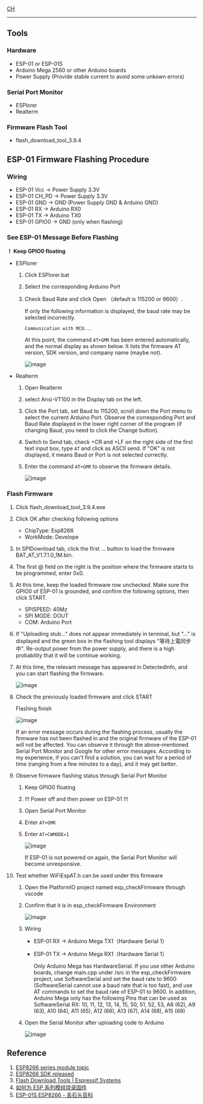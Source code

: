 [CH](README.md)

---

## Tools

### Hardware
- ESP-01 or ESP-01S
- Arduino Mega 2560 or other Arduino boards
- Power Supply (Provide stable current to avoid some unkown errors)

### Serial Port Monitor
- ESPlorer
- Realterm

### Firmware Flash Tool
- flash_download_tool_3.9.4

## ESP-01 Firmware Flashing Procedure

### Wiring
- ESP-01 Vcc -> Power Supply 3.3V
- ESP-01 CH_PD -> Power Supply 3.3V
- ESP-01 GND -> GND (Power Supply GND & Arduino GND)
- ESP-01 RX -> Arduino RX0
- ESP-01 TX -> Arduino TX0
- ESP-01 GPIO0 -> GND (only when flashing)

### See ESP-01 Message Before Flashing
**！ Keep GPIO0 floating**
- ESPlorer
    1. Click ESPlorer.bat
    2. Select the corresponding Arduino Port
    3. Check Baud Rate and click Open （default is 115200 or 9600）.
 
       If only the following information is displayed, the baud rate may be selected incorrectly.
        ```
        Communication with MCU...
        
        ```
        At this point, the command `AT+GMR` has been entered automatically, and the normal display as shown below. It lists the firmware AT version, SDK version, and company name (maybe not).

        ![image](./preview/p1.png)

- Realterm
    1. Open Realterm
    2. select Ansi-VT100 in the Display tab on the left.
    3. Click the Port tab, set Baud to 115200, scroll down the Port menu to select the current Arduino Port. Observe the corresponding Port and Baud Rate displayed in the lower right corner of the program (if changing Baud, you need to click the Change button).
    4. Switch to Send tab, check +CR and +LF on the right side of the first text input box, type `AT` and click as ASCII send. If "OK" is not displayed, it means Baud or Port is not selected correctly.
    5. Enter the command `AT+GMR` to observe the firmware details.

        ![image](./preview/p2.png)

### Flash Firmware
1. Click flash_download_tool_3.9.4.exe
2. Click OK after checking following options
    - ChipType: Esp8266
    - WorkMode: Develope
3. In SPIDownload tab, click the first ... button to load the firmware BAT_AT_V1.7.1.0_1M.bin.
5. The first @ field on the right is the position where the firmware starts to be programmed, enter 0x0.
6. At this time, keep the loaded firmware row unchecked. Make sure the GPIO0 of ESP-01 is grounded, and confirm the following options, then click START.
    - SPISPEED: 40Mz
    - SPI MODE: DOUT
    - COM: Arduino Port
7. If "Uploading stub..." does not appear immediately in terminal, but "..." is displayed and the green box in the flashing tool displays "等待上電同步中". Re-output power from the power supply, and there is a high probability that it will be continue working.
8. At this time, the relevant message has appeared in DetectedInfo, and you can start flashing the firmware.

    ![image](./preview/p3.png)

9. Check the previously loaded firmware and click START

    Flashing finish
    
    ![image](./preview/p4.png)

    If an error message occurs during the flashing process, usually the firmware has not been flashed in and the original firmware of the ESP-01 will not be affected. You can observe it through the above-mentioned Serial Port Monitor and Google for other error messages. According to my experience, if you can't find a solution, you can wait for a period of time (ranging from a few minutes to a day), and it may get better.

10. Observe firmware flashing status through Serial Port Monitor

    1. Keep GPIO0 floating
    2. !!! Power off and then power on ESP-01 !!!
    3. Open Serial Port Monitor
    4. Enter `AT+GMR`
    5. Enter `AT+CWMODE=1`

        ![image](./preview/p5.png)

        If ESP-01 is not powered on again, the Serial Port Monitor will become unresponsive.

11. Test whether WiFiEspAT.h can be used under this firmware

    1. Open the PlatformIO project named esp_checkFirmware through vscode
    2. Confirm that it is in esp_checkFirmware Environment

        ![image](./preview/p6.png)

    3. Wiring
        - ESP-01 RX -> Arduino Mega TX1（Hardware Serial 1）
        - ESP-01 TX -> Arduino Mega RX1（Hardware Serial 1）

          Only Arduino Mega has HardwareSerial. If you use other Arduino boards, change main.cpp under /src in the esp_checkFirmware project, use SoftwareSerial and set the baud rate to 9600 (SoftwareSerial cannot use a baud rate that is too fast), and use AT commands to set the baud rate of ESP-01 to 9600. In addition, Arduino Mega only has the following Pins that can be used as SoftwareSerial RX: 10, 11, 12, 13, 14, 15, 50, 51, 52, 53, A8 (62), A9 (63), A10 (64), A11 (65), A12 (66), A13 (67), A14 (68), A15 (69)

    4. Open the Serial Monitor after uploading code to Arduino

        ![image](./preview/p7.png)

## Reference

1. [ESP8266 series module topic](https://docs.ai-thinker.com/en/esp8266)
2. [ESP8266 SDK released](https://docs.ai-thinker.com/en/esp8266/sdk)
3. [Flash Download Tools | Espressif Systems](https://www.espressif.com/en/support/download/other-tools)
4. [如何为 ESP 系列模组烧录固件](https://docs.ai-thinker.com/esp_download)
5. [ESP-01S ESP8266 - 丢石头百科](https://wiki.diustou.com/cn/ESP-01S_ESP8266)
